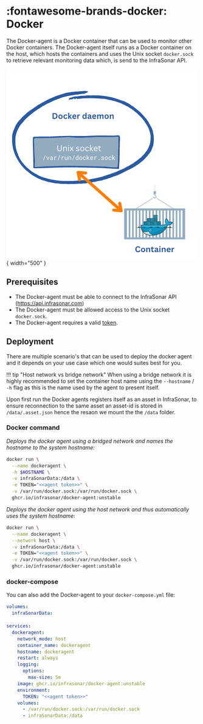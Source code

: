 # :fontawesome-brands-docker: Docker

The Docker-agent is a Docker container that can be used to monitor other Docker containers. The Docker-agent itself runs as a Docker container on the host, which hosts the containers and uses the Unix socket `docker.sock` to retrieve relevant monitoring data which, is send to the InfraSonar API.

![Docker Agent](../../../images/agent_docker.png){ width="500" }

## Prerequisites

* The Docker-agent must be able to connect to the InfraSonar API (https://api.infrasonar.com)
* The Docker-agent must be allowed access to the Unix socket `docker.sock`.
* The Docker-agent requires a valid [token](../../../api/authentication.md).

## Deployment

There are multiple scenario's that can be used to deploy the docker agent and it depends on your use case which one would suites best for you.

!!! tip "Host network vs bridge network"
    When using a bridge network it is highly recommended to set the container host name using the `--hostname` / `-h` flag as this is the name used by the agent to present itself.


Upon first run the Docker agents registers itself as an asset in InfraSonar, to ensure reconnection to the same asset an asset-id is stored in `/data/.asset.json` hence the resaon we mount the the `/data` folder.

### Docker command

*Deploys the docker agent using a bridged network and names the hostname  to the system hostname:*

```bash
docker run \
  --name dockeragent \
  -h $HOSTNAME \
  -v infraSonarData:/data \
  -e TOKEN="<<agent token>>" \
  -v /var/run/docker.sock:/var/run/docker.sock \
  ghcr.io/infrasonar/docker-agent:unstable
```

*Deploys the docker agent using the host network and thus automatically uses the system hostname:*

```bash
docker run \
  --name dockeragent \
  --network host \
  -v infraSonarData:/data \
  -e TOKEN="<<agent token>>" \
  -v /var/run/docker.sock:/var/run/docker.sock \
  ghcr.io/infrasonar/docker-agent:unstable
```

### docker-compose

You can also add the Docker-agent to your `docker-compose.yml` file:

```YAML
volumes:
  infraSonarData:

services:
  dockeragent:
    network_mode: host
    container_name: dockeragent
    hostname: dockeragent
    restart: always
    logging:
      options:
        max-size: 5m
    image: ghcr.io/infrasonar/docker-agent:unstable
    environment:
      TOKEN: "<<agent token>>"
    volumes:
      - /var/run/docker.sock:/var/run/docker.sock
      - infraSonarData:/data
```


